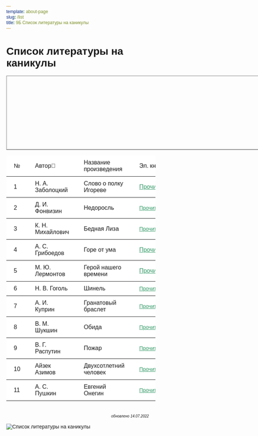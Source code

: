 ```yaml
---
template: about-page
slug: /list
title: 9Б Список литературы на каникулы
---
```

<h1>Список литературы на каникулы</h1>
<a href="https://ilibrary.ru/text/5/p.1/index.html" target="_blank" border="3"></a>
<table style="width: 803px; height: 201px;" border="1" class="delivery">
	<table>
    <thead>
        <tr>
			<td>№</td>
			<td>Автор🙍</td>
			<td colspan="2">Название произведения&nbsp;</td>
			<td>Эл. книга&nbsp;</td>
			<td>Аудиокнига</td>
  </tr>
    </thead>
    <tbody>
		<tr>
			<td>1</td>
			<td>Н. А. Заболоцкий<br />
			</td>
			<td colspan="2">Слово о полку Игореве<br />
			</td>
			<td><a href="https://www.culture.ru/poems/39048/slovo-o-polku-igoreve" target="_blank" style="color: rgb(51, 153, 102);">Прочитать</a><br />
			</td>
			<td><a href="https://knigavuhe.org/book/slovo-o-polku-igoreve-1/" target="_blank" style="color: rgb(51, 153, 102);">Прослушать</a></td>
		</tr>
		<tr>
			<td>2</td>
			<td>Д. И. Фонвизин</td>
			<td colspan="2">Недоросль</td>
			<td><span style="font-size: 14px; color: red;"><a href="https://rvb.ru/18vek/fonvizin/01text/vol1/01theatre/003.htm" target="_blank" style="color: rgb(51, 153, 102);">Прочитать</a></span></td>
			<td><a href="https://knigavuhe.org/book/nedorosl-1/" target="_blank" style="color: rgb(51, 153, 102);">Прослушать</a></td>
		</tr>
		<tr>
			<td>3</td>
			<td>К. Н. Михайлович</td>
			<td colspan="2">Бедная Лиза<br class="Apple-interchange-newline" />
			</td>
			<td><span style="font-size: 14px; color: red; background-color: rgb(255, 255, 255);"><a href="https://ilibrary.ru/text/1087/p.1/index.html" target="_blank" style="color: rgb(51, 153, 102);">Прочитать</a></span></td>
			<td><span style="font-size: 14px; color: red;"><a href="https://knigavuhe.org/book/bednaja-liza/" target="_blank" style="color: rgb(51, 153, 102);">Прослушать</a></span></td>
		</tr>
		<tr>
			<td>4</td>
			<td>А. С. Грибоедов</td>
			<td colspan="2">Горе от ума</td>
			<td><a href="https://ilibrary.ru/text/5/p.1/index.html" target="_blank" style="color: rgb(51, 153, 102);">Прочитать</a></td>
			<td><span style="font-size: 14px; color: red;"><a href="https://knigavuhe.org/book/gore-ot-uma-1/" target="_blank" style="color: rgb(51, 153, 102);">Прослушать</a></span></td>
		</tr>
		<tr>
			<td>5</td>
			<td>М. Ю. Лермонтов</td>
			<td colspan="2">Герой нашего времени</td>
			<td><a href="https://ilibrary.ru/text/12/p.1/index.html" target="_blank" style="color: rgb(51, 153, 102);">Прочитать</a></td>
			<td><span style="font-size: 14px; color: red;"><a href="https://knigavuhe.org/book/gerojj-nashego-vremeni-3/" target="_blank" style="color: rgb(51, 153, 102);">Прослушать</a></span></td>
		</tr>
		<tr>
			<td>6</td>
			<td>Н. В. Гоголь</td>
			<td>Шинель</td>
			<td rowspan="1" colspan="2"><span style="font-size: 14px; color: red;"><a href="https://ilibrary.ru/text/980/p.1/index.html" target="_blank" style="color: rgb(51, 153, 102);">Прочитать</a></span></td>
			<td><span style="font-size: 14px; color: red;"><a href="https://knigavuhe.org/book/shinel/" target="_blank" style="color: rgb(51, 153, 102);">Прослушать</a></span></td>
		</tr>
		<tr>
			<td>7</td>
			<td>А. И. Куприн</td>
			<td colspan="2">Гранатовый браслет</td>
			<td><span style="font-size: 14px; color: red;"><a href="https://ilibrary.ru/text/1022/p.1/index.html" target="_blank" style="color: rgb(51, 153, 102);">Прочитать</a></span></td>
			<td><span style="font-size: 14px; color: red;"><a href="https://knigavuhe.org/book/granatovyjj-braslet-4/" target="_blank" style="color: rgb(51, 153, 102);">Прослушать</a></span></td>
		</tr>
		<tr>
			<td>8</td>
			<td>В. М. Шукшин</td>
			<td colspan="2">Обида</td>
			<td><span style="font-size: 14px; color: red;"><a href="https://www.litmir.me/br/?b=27156&amp;p=1" target="_blank" style="color: rgb(51, 153, 102);">Прочитать</a></span></td>
			<td><span style="font-size: 14px; color: red;"><a href="https://akniga.org/shukshin-vasiliy-obida" target="_blank" style="color: rgb(51, 153, 102);">Прослушать</a></span></td>
		</tr>
		<tr>
			<td>9</td>
			<td>В. Г. Распутин</td>
			<td colspan="2">Пожар</td>
			<td><span style="font-size: 14px; color: red;"><a href="https://www.litmir.me/br/?b=22932&amp;p=1" target="_blank" style="color: rgb(51, 153, 102);">Прочитать</a></span></td>
			<td><span style="font-size: 14px; color: red;"><a href="https://knigorai.com/books/129652" target="_blank" style="color: rgb(51, 153, 102);">Прослушать</a></span></td>
		</tr>
		<tr>
			<td>10</td>
			<td>Айзек Азимов</td>
			<td colspan="2">Двухсотлетний человек</td>
			<td><span style="font-size: 14px;"><span style="font-size: 14px; color: red;"><a href="https://www.litmir.me/br/?b=2187&amp;p=1" target="_blank" style="color: rgb(51, 153, 102);">Прочитать</a></span></span></td>
			<td><span style="font-size: 14px; color: red;"><a href="https://knigavuhe.org/book/dvukhsotletnijj-chelovek-1/" target="_blank" style="color: rgb(51, 153, 102);">Прослушать</a></span></td>
		</tr>
		<tr>
			<td>11</td>
			<td>А. С. Пушкин</td>
			<td colspan="2">Евгений Онегин</td>
			<td><span style="font-size: 14px; color: red;"><a href="https://ilibrary.ru/text/436/p.2/index.html" target="_blank" style="color: rgb(51, 153, 102);">Прочитать</a></span></td>
			<td><span style="font-size: 14px; color: red;"><a href="https://knigavuhe.org/book/evgenijj-onegin-6/" target="_blank" style="color: rgb(51, 153, 102);">Прослушать</a></span></td>
		</tr>
	</tbody>
</table>
<span style="text-align: right;">
<div style="text-align: start;">&nbsp; &nbsp; &nbsp; &nbsp; &nbsp; &nbsp; &nbsp; &nbsp; &nbsp; &nbsp; &nbsp; &nbsp; &nbsp; &nbsp; &nbsp; &nbsp; &nbsp; &nbsp; &nbsp; &nbsp; &nbsp; &nbsp; &nbsp; &nbsp; &nbsp; &nbsp; &nbsp; &nbsp; &nbsp; &nbsp; &nbsp; &nbsp; &nbsp; &nbsp; &nbsp; &nbsp; &nbsp; &nbsp; &nbsp; &nbsp; &nbsp; &nbsp; &nbsp; &nbsp; &nbsp; &nbsp; &nbsp; &nbsp; &nbsp; &nbsp; &nbsp; &nbsp; &nbsp; &nbsp; &nbsp; &nbsp; &nbsp; &nbsp; &nbsp; &nbsp; &nbsp; &nbsp; &nbsp; &nbsp; &nbsp; &nbsp; &nbsp; &nbsp; &nbsp; &nbsp; &nbsp; &nbsp; &nbsp; &nbsp; &nbsp; &nbsp; &nbsp; &nbsp; &nbsp; &nbsp; &nbsp; &nbsp; &nbsp; &nbsp; &nbsp; &nbsp; &nbsp; &nbsp; &nbsp;<span style="font-size: 10px; font-style: italic;">обновлено 14.07.2022</span></div>
</span>
<style>
	* {
    box-sizing: border-box;
    font-family: "Avenir", "Helvetica", sans-serif;
}
table {
    border-collapse: collapse;
    text-align: left;
    width: 100%;
		font-color: green;
}
table tr {
    background: white;
    border-bottom: 1px solid
}
table th, table td {
    padding: 10px 20px;
}
@media(max-width: 800px) {
    table thead {
        left: -9999px;
        position: absolute;
        visibility: hidden;
    }
    table tr {
        border-bottom: 0;
        display: flex;
        flex-direction: row;
        flex-wrap: wrap;
        margin-bottom: 40px;
    }
    table td {
        border: 1px solid;
        margin: 0 -1px -1px 0;
        width: 50%;
				font-color:red;
    }
}
	</style>

![Список литературы на каникулы](https://podruzke.ru/wp-content/uploads/2021/09/0-36.jpg "Список литературы на каникулы")